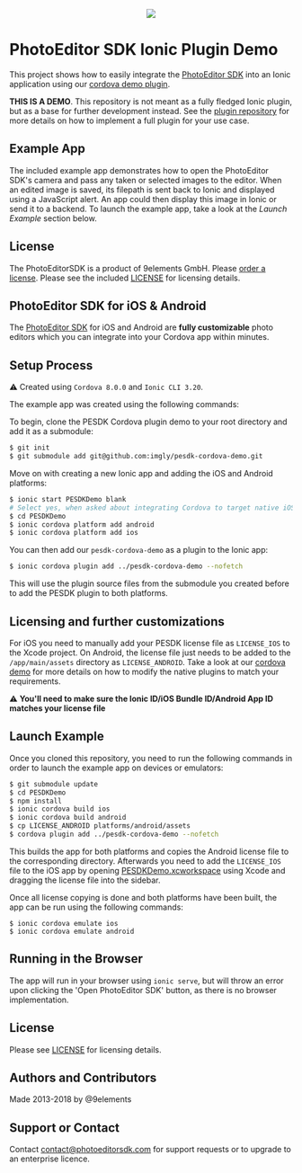 <p align="center">
  <img src="http://static.photoeditorsdk.com/logo.png" />
</p>

# PhotoEditor SDK Ionic Plugin Demo
This project shows how to easily integrate the [PhotoEditor SDK](https://www.photoeditorsdk.com/?utm_campaign=Projects&utm_source=Github&utm_medium=Side_Projects&utm_content=Ionic-Demo) into an Ionic application using our [cordova demo plugin](https://github.com/imgly/pesdk-cordova-demo).

**THIS IS A DEMO**. This repository is not meant as a fully fledged Ionic plugin, but as a base for further development instead. See the [plugin repository](https://github.com/imgly/pesdk-cordova-demo) for more details on how to implement a full plugin for your use case.

## Example App
The included example app demonstrates how to open the PhotoEditor SDK's camera and pass any taken or selected images to the editor. When an edited image is saved, its filepath is sent back to Ionic and displayed using a JavaScript alert. An app could then display this image in Ionic or send it to a backend. To launch the example app, take a look at the *Launch Example* section below.

## License 
The PhotoEditorSDK is a product of 9elements GmbH. 
Please [order a license](https://www.photoeditorsdk.com/pricing#contact/?utm_campaign=Projects&utm_source=Github&utm_medium=Side_Projects&utm_content=Ionic-Demo). Please see the included [LICENSE](LICENSE.md) for licensing details.

## PhotoEditor SDK for iOS & Android
The [PhotoEditor SDK](https://www.photoeditorsdk.com/?utm_campaign=Projects&utm_source=Github&utm_medium=Side_Projects&utm_content=Ionic-Demo) for iOS and Android are **fully customizable** photo editors which you can integrate into your Cordova app within minutes.

## Setup Process

:warning: Created using `Cordova 8.0.0` and `Ionic CLI 3.20`.

The example app was created using the following commands:

To begin, clone the PESDK Cordova plugin demo to your root directory and add it as a submodule:

```bash
$ git init
$ git submodule add git@github.com:imgly/pesdk-cordova-demo.git
```

Move on with creating a new Ionic app and adding the iOS and Android platforms:

```bash
$ ionic start PESDKDemo blank
# Select yes, when asked about integrating Cordova to target native iOS and Android.
$ cd PESDKDemo
$ ionic cordova platform add android
$ ionic cordova platform add ios
```

You can then add our `pesdk-cordova-demo` as a plugin to the Ionic app:

```bash
$ ionic cordova plugin add ../pesdk-cordova-demo --nofetch
```

This will use the plugin source files from the submodule you created before to add the PESDK plugin to both platforms.

## Licensing and further customizations
For iOS you need to manually add your PESDK license file as `LICENSE_IOS` to the Xcode project. On Android, the license file just needs to be added to the `/app/main/assets` directory as `LICENSE_ANDROID`. Take a look at our [cordova demo](https://github.com/imgly/pesdk-cordova-demo) for more details on how to modify the native plugins to match your requirements.

:warning: **You'll need to make sure the Ionic ID/iOS Bundle ID/Android App ID matches your license file**

## Launch Example
Once you cloned this repository, you need to run the following commands in order to launch the example app on devices or emulators:
```bash
$ git submodule update
$ cd PESDKDemo
$ npm install
$ ionic cordova build ios
$ ionic cordova build android
$ cp LICENSE_ANDROID platforms/android/assets
$ cordova plugin add ../pesdk-cordova-demo --nofetch
```

This builds the app for both platforms and copies the Android license file to the corresponding directory. Afterwards you need to add the `LICENSE_IOS` file to the iOS app by opening [PESDKDemo.xcworkspace](/example/platforms/ios/PESDKDemo.xcworkspace) using Xcode and dragging the license file into the sidebar.

Once all license copying is done and both platforms have been built, the app can be run using the following commands:
```
$ ionic cordova emulate ios
$ ionic cordova emulate android
```

## Running in the Browser

The app will run in your browser using ```ionic serve```, but will throw an error upon clicking the 'Open PhotoEditor SDK' button, as there is no browser implementation.

## License
Please see [LICENSE](https://github.com/imgly/pesdk-html5-rails/blob/master/LICENSE.md) for licensing details.

## Authors and Contributors
Made 2013-2018 by @9elements

## Support or Contact
Contact contact@photoeditorsdk.com for support requests or to upgrade to an enterprise licence.
